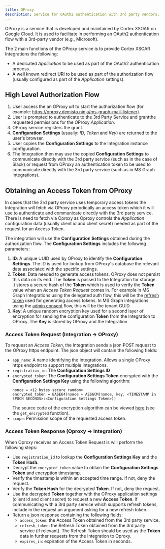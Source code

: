 ```yaml
---
title: OProxy
description: Service for OAuth2 authentication with 3rd party vendors.
---
```


OProxy is a service that is developed and maintained by Cortex XSOAR on Google Cloud. It is used to facilitate in performing an OAuth2 authentication flow with a 3rd-party vendor (e.g., Microsoft).

The 2 main functions of the OProxy service is to provide Cortex XSOAR Integrations the following:
* A dedicated *Application* to be used as part of the OAuth2 authentication process.
* A well known redirect URI to be used as part of the authorization flow (usually configured as part of the *Application* settings).

## High Level Authorization Flow
1. User access the an OProxy url to start the authorization flow (for example: https://oproxy.demisto.ninja/ms-graph-mail-listener).
2. User is prompted to authenticate to the 3rd Party Service and grantthe requested permissions for the OProxy *Application*.
3. OProxy service registers the grant.
4. **Configuration Settings** (usually: *ID*, *Token* and *Key*) are returned to the user's browser.
5. User copies the **Configuration Settings** to the Integration instance configuration.
6. The Integration then may use the copied **Configuration Settings** to communicate directly with the 3rd party service (such as in the case of Slack) or request from OProxy an authentication token to be used to communicate directly with the 3rd party service (such as in MS Graph Integrations).

## Obtaining an Access Token from OProxy

In cases that the 3rd party service uses temporary access tokens the Integration will fetch via OProxy periodically an access token which it will use to authenticate and communicate directly with the 3rd party service. There is need to fetch via Oproxy as Oproxy controls the *Application* configuration data (usually client id and client secret) needed as part of the request for an Access Token. 

The integration will use the **Configuration Settings** obtained during the authorization flow. The **Configuration Settings** includes the following parameters:

1. **ID**: A unique UUID used by OProxy to identify the **Configuration Settings**. The ID is used for lookup from OProxy's database the relevant data associated with the specific settings.
2. **Token**: Data needed to generate access tokens. OProxy does not persist this data on its end. The **Token** is passed to the Integration for storage. It stores a secure hash of the **Token** which is used to verify the **Token** value when an *Access Token Request* comes in. For example in MS Graph Integrations using the delegated auth flow, this will be the [refresh token](https://docs.microsoft.com/en-us/graph/auth-v2-user#5-use-the-refresh-token-to-get-a-new-access-token) used for generating access tokens. In MS Graph Integrations using the [admin consent](https://docs.microsoft.com/en-us/graph/auth-v2-service#4-get-an-access-token) flow, this will be the tenant GUID. 
3. **Key**: A unique random encryption key used for a second layer of encryption for sending the configuration **Token** from the Integration to OProxy. The **Key** is stored by OProxy and the Integration.

### Access Token Request (Integration -> OProxy)
To request an *Access Token*, the Integration sends a json POST request to the OProxy https endpoint. The json object will contain the following fields:
* `app_name`: A name identifying the Integration. Allows a single OProxy https endpoint to support multiple integrations.
* `registration_id`: The **Configuration Settings ID**
* `encrypted_token`: The **Configuration Settings Token** encrypted with the **Configuration Settings Key** using the following algorithm: 
  ```
  nonce = <12 bytes secure random>
  encrypted_token = BASE64(nonce + AESGCM(nonce, key, <TIMESTAMP in EPOCH SECONDS>:<Configuration Settings Token>))
  ```
  The source code of the encryption algorithm can be viewed [here](https://github.com/demisto/content/blob/master/Packs/ApiModules/Scripts/MicrosoftApiModule/MicrosoftApiModule.py) (see the `get_encrypted` function).
* `scope`: Permission scope of the requested access token. 

### Access Token Response (Oproxy -> Integration)
When Oproxy receives an Access Token Request is will perform the following steps:
*  Use `registration_id` to lookup the **Configuration Settings Key** and the **Token Hash**.
*  Decrypt the `encrypted_token` value to obtain the **Configuration Settings Token** and encryption timestamp.
*  Verify the timestamp is within an accepted time range. If not, deny the request.
*  Verify the **Token Hash** for the decrypted **Token**. If not, deny the request.
*  Use the decrypted **Token** together with the OProxy application settings (client id and client secret) to request a new **Access Token**. If communicating with a 3rd party service which supports refresh tokens, include in the request an argument asking for a new refresh token.
*  Return a json response containing the following fields:
   *  `access_token`: the Access Token obtained from the 3rd party service.
   *  `refresh_token`: the Refresh Token obtained from the 3rd party service (if relevant). The Refresh Token should be used as the **Token** data in further requests from the Integration to Oproxy.
   *  `expires_in`: expiration of the Access Token in seconds.

